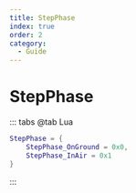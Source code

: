 ```yaml
---
title: StepPhase
index: true
order: 2
category:
  - Guide
---
```


# StepPhase
::: tabs
@tab Lua
```lua
StepPhase = {
    StepPhase_OnGround = 0x0,
    StepPhase_InAir = 0x1
}
```
:::